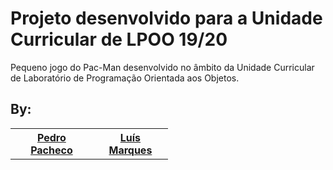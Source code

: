 # Projeto desenvolvido para a Unidade Curricular de LPOO 19/20

Pequeno jogo do Pac-Man desenvolvido no âmbito da Unidade Curricular de Laboratório de Programação Orientada aos Objetos.

<h2>By:</h2>

<table style="width:50%;">
  <tr>
    <th><a href="https://github.com/MrBlazix"><b>Pedro Pacheco</b></a></th>
    <th><a href="https://github.com/lmarques03"><b>Luís Marques</b></a></th>
  </tr>
</table>

